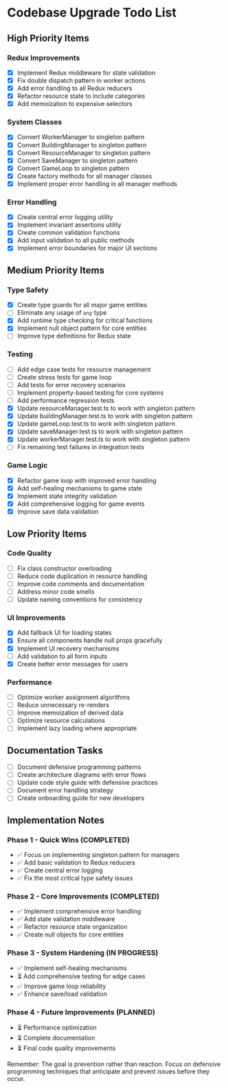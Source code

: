 # Codebase Upgrade Todo List

## High Priority Items

### Redux Improvements
- [x] Implement Redux middleware for state validation
- [x] Fix double dispatch pattern in worker actions
- [x] Add error handling to all Redux reducers
- [x] Refactor resource state to include categories
- [x] Add memoization to expensive selectors

### System Classes
- [x] Convert WorkerManager to singleton pattern
- [x] Convert BuildingManager to singleton pattern
- [x] Convert ResourceManager to singleton pattern
- [x] Convert SaveManager to singleton pattern
- [x] Convert GameLoop to singleton pattern
- [x] Create factory methods for all manager classes
- [x] Implement proper error handling in all manager methods

### Error Handling
- [x] Create central error logging utility
- [x] Implement invariant assertions utility
- [x] Create common validation functions
- [x] Add input validation to all public methods
- [x] Implement error boundaries for major UI sections

## Medium Priority Items

### Type Safety
- [x] Create type guards for all major game entities
- [ ] Eliminate any usage of `any` type
- [x] Add runtime type checking for critical functions
- [x] Implement null object pattern for core entities
- [ ] Improve type definitions for Redux state

### Testing
- [ ] Add edge case tests for resource management
- [ ] Create stress tests for game loop
- [ ] Add tests for error recovery scenarios
- [ ] Implement property-based testing for core systems
- [ ] Add performance regression tests
- [x] Update resourceManager.test.ts to work with singleton pattern
- [x] Update buildingManager.test.ts to work with singleton pattern
- [x] Update gameLoop.test.ts to work with singleton pattern
- [x] Update saveManager.test.ts to work with singleton pattern
- [x] Update workerManager.test.ts to work with singleton pattern
- [ ] Fix remaining test failures in integration tests

### Game Logic
- [x] Refactor game loop with improved error handling
- [x] Add self-healing mechanisms to game state
- [x] Implement state integrity validation
- [x] Add comprehensive logging for game events
- [x] Improve save data validation

## Low Priority Items

### Code Quality
- [ ] Fix class constructor overloading
- [ ] Reduce code duplication in resource handling
- [ ] Improve code comments and documentation
- [ ] Address minor code smells
- [ ] Update naming conventions for consistency

### UI Improvements
- [x] Add fallback UI for loading states
- [x] Ensure all components handle null props gracefully
- [x] Implement UI recovery mechanisms
- [ ] Add validation to all form inputs
- [x] Create better error messages for users

### Performance
- [ ] Optimize worker assignment algorithms
- [ ] Reduce unnecessary re-renders
- [ ] Improve memoization of derived data
- [ ] Optimize resource calculations
- [ ] Implement lazy loading where appropriate

## Documentation Tasks
- [ ] Document defensive programming patterns
- [ ] Create architecture diagrams with error flows
- [ ] Update code style guide with defensive practices
- [ ] Document error handling strategy
- [ ] Create onboarding guide for new developers

## Implementation Notes

### Phase 1 - Quick Wins (COMPLETED)
- ✅ Focus on implementing singleton pattern for managers
- ✅ Add basic validation to Redux reducers
- ✅ Create central error logging
- ✅ Fix the most critical type safety issues

### Phase 2 - Core Improvements (COMPLETED)
- ✅ Implement comprehensive error handling
- ✅ Add state validation middleware
- ✅ Refactor resource state organization
- ✅ Create null objects for core entities

### Phase 3 - System Hardening (IN PROGRESS)
- ✅ Implement self-healing mechanisms
- ⏳ Add comprehensive testing for edge cases
- ✅ Improve game loop reliability
- ✅ Enhance save/load validation

### Phase 4 - Future Improvements (PLANNED)
- ⏳ Performance optimization
- ⏳ Complete documentation
- ⏳ Final code quality improvements

Remember: The goal is prevention rather than reaction. Focus on defensive programming techniques that anticipate and prevent issues before they occur.